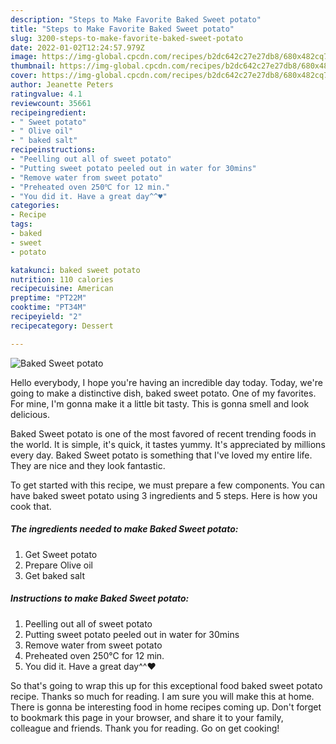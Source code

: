 ```yaml
---
description: "Steps to Make Favorite Baked Sweet potato"
title: "Steps to Make Favorite Baked Sweet potato"
slug: 3200-steps-to-make-favorite-baked-sweet-potato
date: 2022-01-02T12:24:57.979Z
image: https://img-global.cpcdn.com/recipes/b2dc642c27e27db8/680x482cq70/baked-sweet-potato-recipe-main-photo.jpg
thumbnail: https://img-global.cpcdn.com/recipes/b2dc642c27e27db8/680x482cq70/baked-sweet-potato-recipe-main-photo.jpg
cover: https://img-global.cpcdn.com/recipes/b2dc642c27e27db8/680x482cq70/baked-sweet-potato-recipe-main-photo.jpg
author: Jeanette Peters
ratingvalue: 4.1
reviewcount: 35661
recipeingredient:
- " Sweet potato"
- " Olive oil"
- " baked salt"
recipeinstructions:
- "Peelling out all of sweet potato"
- "Putting sweet potato peeled out in water for 30mins"
- "Remove water from sweet potato"
- "Preheated oven 250℃ for 12 min."
- "You did it. Have a great day^^♥"
categories:
- Recipe
tags:
- baked
- sweet
- potato

katakunci: baked sweet potato 
nutrition: 110 calories
recipecuisine: American
preptime: "PT22M"
cooktime: "PT34M"
recipeyield: "2"
recipecategory: Dessert

---
```



![Baked Sweet potato](https://img-global.cpcdn.com/recipes/b2dc642c27e27db8/680x482cq70/baked-sweet-potato-recipe-main-photo.jpg)

Hello everybody, I hope you're having an incredible day today. Today, we're going to make a distinctive dish, baked sweet potato. One of my favorites. For mine, I'm gonna make it a little bit tasty. This is gonna smell and look delicious.

Baked Sweet potato is one of the most favored of recent trending foods in the world. It is simple, it's quick, it tastes yummy. It's appreciated by millions every day. Baked Sweet potato is something that I've loved my entire life. They are nice and they look fantastic.




To get started with this recipe, we must prepare a few components. You can have baked sweet potato using 3 ingredients and 5 steps. Here is how you cook that.

<!--inarticleads1-->

##### The ingredients needed to make Baked Sweet potato:

1. Get  Sweet potato
1. Prepare  Olive oil
1. Get  baked salt




<!--inarticleads2-->

##### Instructions to make Baked Sweet potato:

1. Peelling out all of sweet potato
1. Putting sweet potato peeled out in water for 30mins
1. Remove water from sweet potato
1. Preheated oven 250℃ for 12 min.
1. You did it. Have a great day^^♥




So that's going to wrap this up for this exceptional food baked sweet potato recipe. Thanks so much for reading. I am sure you will make this at home. There is gonna be interesting food in home recipes coming up. Don't forget to bookmark this page in your browser, and share it to your family, colleague and friends. Thank you for reading. Go on get cooking!
